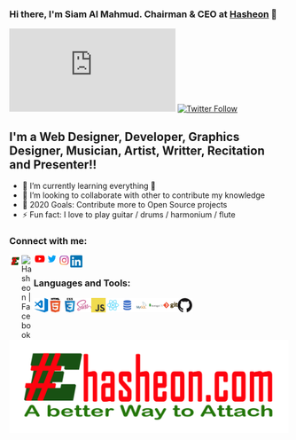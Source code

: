 ### Hi there, I'm Siam Al Mahmud. Chairman & CEO at [Hasheon][website] 👋

[![Website](https://img.shields.io/website?label=hasheon.com&style=for-the-badge&url=https%3A%2F%hasheon.com)](https://hasheon.com)
[![Twitter Follow](https://img.shields.io/twitter/follow/OfficerSiam?color=1DA1F2&logo=twitter&style=for-the-badge)](https://twitter.com/intent/follow?original_referer=https%3A%2F%2Fgithub.com%2FOfficerSiam&screen_name=OfficerSiam)

## I'm a Web Designer, Developer, Graphics Designer, Musician, Artist, Writter, Recitation and Presenter!!

- 🌱 I’m currently learning everything 🤣
- 👯 I’m looking to collaborate with other to contribute my knowledge
- 🥅 2020 Goals: Contribute more to Open Source projects
- ⚡ Fun fact: I love to  play guitar / drums / harmonium / flute

### Connect with me:

[<img align="left" alt="hasheon.com" width="22px" src="https://raw.githubusercontent.com/officersiam/officersiam/master/ico-6.1.png" />][website]
[<img align="left" alt="Hasheon | Facebook" width="22px" src="https://facebookbrand.com/wp-content/uploads/2019/04/f_logo_RGB-Hex-Blue_512.png?w=512&h=512" />][facebook]
[<img align="left" alt="OfficerSiam | YouTube" width="22px" src="https://raw.githubusercontent.com/officersiam/officersiam/master/download.png" />][youtube]
[<img align="left" alt="OfficerSiam | Twtiter" width="22px" src="https://raw.githubusercontent.com/officersiam/officersiam/master/tw.png" />][twitter]
[<img align="left" alt="OfficerSiam | Instagram" width="22px" src="https://raw.githubusercontent.com/officersiam/officersiam/master/is.jpg" />][instagram]
[<img align="left" alt="Siam Al Mahmud | Linked in" width="22px" src="https://raw.githubusercontent.com/officersiam/officersiam/master/li.png" />][linkedin]

<br />

### Languages and Tools:

[<img align="left" alt="Visual Studio Code" width="26px" src="https://raw.githubusercontent.com/github/explore/80688e429a7d4ef2fca1e82350fe8e3517d3494d/topics/visual-studio-code/visual-studio-code.png" />][website]
[<img align="left" alt="HTML5" width="26px" src="https://raw.githubusercontent.com/github/explore/80688e429a7d4ef2fca1e82350fe8e3517d3494d/topics/html/html.png" />][website]
[<img align="left" alt="CSS3" width="26px" src="https://raw.githubusercontent.com/github/explore/80688e429a7d4ef2fca1e82350fe8e3517d3494d/topics/css/css.png" />][website]
[<img align="left" alt="Sass" width="26px" src="https://raw.githubusercontent.com/github/explore/80688e429a7d4ef2fca1e82350fe8e3517d3494d/topics/sass/sass.png" />][website]
[<img align="left" alt="JavaScript" width="26px" src="https://raw.githubusercontent.com/github/explore/80688e429a7d4ef2fca1e82350fe8e3517d3494d/topics/javascript/javascript.png" />][website]
[<img align="left" alt="React" width="26px" src="https://raw.githubusercontent.com/github/explore/80688e429a7d4ef2fca1e82350fe8e3517d3494d/topics/react/react.png" />][website]
[<img align="left" alt="SQL" width="26px" src="https://raw.githubusercontent.com/github/explore/80688e429a7d4ef2fca1e82350fe8e3517d3494d/topics/sql/sql.png" />][website]
[<img align="left" alt="MySQL" width="26px" src="https://raw.githubusercontent.com/github/explore/80688e429a7d4ef2fca1e82350fe8e3517d3494d/topics/mysql/mysql.png" />][website]
[<img align="left" alt="MongoDB" width="26px" src="https://raw.githubusercontent.com/github/explore/80688e429a7d4ef2fca1e82350fe8e3517d3494d/topics/mongodb/mongodb.png" />][website]
[<img align="left" alt="Git" width="26px" src="https://raw.githubusercontent.com/github/explore/80688e429a7d4ef2fca1e82350fe8e3517d3494d/topics/git/git.png" />][website]
[<img align="left" alt="GitHub" width="26px" src="https://raw.githubusercontent.com/github/explore/78df643247d429f6cc873026c0622819ad797942/topics/github/github.png" />][website]


<br />
<br />

[<img align="left" alt="GitHub" src="https://raw.githubusercontent.com/officersiam/officersiam/master/watermark5.png" />][website]

[website]: https://hasheon.com
[facebook]: https://facebook.com/Hasheon
[twitter]: https://twitter.com/OfficerSiam
[youtube]: https://youtube.com/SiamAlMahmud
[instagram]: https://instagram.com/OfficerSiam
[linkedin]: https://linkedin.com/in/SiamAlMahmud
